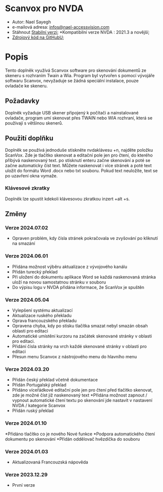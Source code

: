 # Scanvox pro NVDA

* Autor: Nael Sayegh
* e-mailová adresa: [infos@nael-accessvision.com](mailto:infos@nael-accessvision.com)
* Stáhnout [Stabilní verzi][1];
*Kompatibilní verze NVDA : 2021.3 a novější;
* [Zdrojový kód na GitHubU][2];

# Popis

Tento doplněk využívá Scanvox software pro skenování dokumentů ze skeneru s rozhraním Twain a Wia. Program byl vytvořen s pomocí vývojáře softwaru Scanvox, nevyžaduje se žádná speciální instalace, pouze ovladače ke skeneru.

## Požadavky 

Doplněk vyžaduje USB skener připojený k počítači  a nainstalované ovladače, program umí skenovat přes TWAIN nebo WIA rozhraní, která se používají s většinou skenerů.

## Použití doplňku

Doplněk se používá jednoduše stiskněte nvdaklávesu +n, najděte položku ScanVox. Zde je tlačítko skenovat a editační pole jen pro čtení, do kterého přibývá naskenovaný text. po stisknutí enteru začne skenování a poté se začne automaticky číst text. Můžete naskenovat i více stránek a poté text uložit do formátu Word .docx nebo txt souboru. Pokud text neuložíte, text se po uzavření okna vymaže.

### Klávesové zkratky

Doplněk lze spustit kdekoli klávesovou zkratkou inzert +alt +s.

## Změny

### Verze 2024.07.02

  * Opraven problém, kdy čísla stránek pokračovala ve zvyšování po kliknutí na smazání

### Verze 2024.06.01

  * Přidána možnost výběru aktualizace z vývojového kanálu
  * Přidán turecký překlad
  * Při uložení do dokumentu aplikace Word se každá naskenovaná stránka uloží na novou samostatnou stránku v souboru
  * Do výpisu logu v NVDA přidána informace, že ScanVox je spuštěn

### Verze 2024.05.04

  * Vylepšení systému aktualizací
  * Aktualizace ruského překladu
  * Oprava francouzského překladu
  * Opravena chyba, kdy po stisku tlačítka smazat nebyl smazán obsah oblasti pro editaci
  * Automatické umístění kurzoru na začátek skenované stránky v oblasti pro editaci.
  * Přidání čísla stránky na vrch každé skenované stránky v oblasti pro editaci
  * Přesun menu Scanvox z nástrojového menu do hlavního menu

### Verze 2024.03.20

  * Přidán český překlad včetně dokumentace
  *  Přidán Portugalský překlad
  *  Přidáno víceřádkové editační pole jen pro čtení před tlačítko skenovat, zde je možné číst již naskenovaný text
  *Přidána možnost zapnout / vypnout automatické čtení textu po skenování jde nastavit v nastavení  NVDA / kategorie Scanvox
  * Přidán ruský překlad

### Verze 2024.01.10

  *Přidáno tlačítko co je nového
Nové funkce
  *Podpora automatického čtení dokumentu po skenování
  *Přidán oddělovač hvězdička do souboru

### Verze 2024.01.03

  * Aktualizovaná Francouzská nápověda

### Verze 2023.12.29

  * První verze

[1]: https://github.com/Nael-Sayegh/scanvox-for-nvda/releases/download/2024.07.02/scanvox-2024.07.02.nvda-addon

[2]: https://github.com/Nael-Sayegh/scanvox-for-nvda
